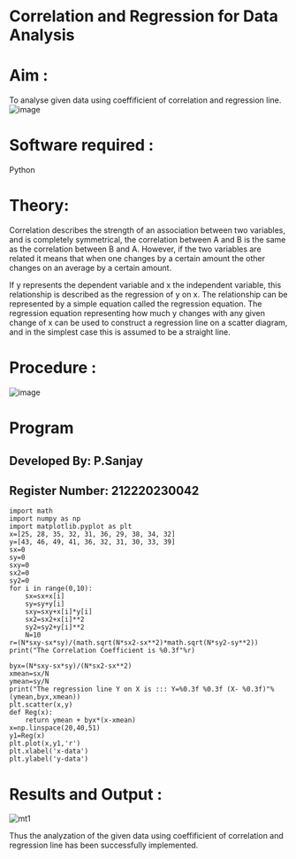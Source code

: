 # Correlation and Regression for Data Analysis
# Aim : 

To analyse given data using  coeffificient of correlation and regression line.
![image](https://user-images.githubusercontent.com/104613195/168224136-d6b64e64-7d3d-4775-9337-c8f96fe41f2d.png)


# Software required :  

Python

# Theory:

Correlation describes the strength of an association between two variables, and is completely symmetrical, the correlation between A and B is the same as the correlation between B and A. However, if the two variables are related it means that when one changes by a certain amount the other changes on an average by a certain amount.  

If y represents the dependent variable and x the independent variable, this relationship is described as the regression of y on x. The relationship can be represented by a simple equation called the regression equation. The regression equation representing how much y changes with any given change of x can be used to construct a regression line on a scatter diagram, and in the simplest case this is assumed to be a straight line.

# Procedure :

![image](https://user-images.githubusercontent.com/104613195/168225866-ac8f6610-bdc3-4ac2-a24e-2b24ba08e189.png)

# Program
## Developed By: P.Sanjay
## Register Number: 212220230042
```
import math
import numpy as np
import matplotlib.pyplot as plt
x=[25, 28, 35, 32, 31, 36, 29, 38, 34, 32]
y=[43, 46, 49, 41, 36, 32, 31, 30, 33, 39]
sx=0
sy=0
sxy=0
sx2=0
sy2=0
for i in range(0,10):
    sx=sx+x[i]
    sy=sy+y[i]
    sxy=sxy+x[i]*y[i]
    sx2=sx2+x[i]**2
    sy2=sy2+y[i]**2
    N=10
r=(N*sxy-sx*sy)/(math.sqrt(N*sx2-sx**2)*math.sqrt(N*sy2-sy**2))
print("The Correlation Coefficient is %0.3f"%r)

byx=(N*sxy-sx*sy)/(N*sx2-sx**2)
xmean=sx/N
ymean=sy/N
print("The regression line Y on X is ::: Y=%0.3f %0.3f (X- %0.3f)"% (ymean,byx,xmean))
plt.scatter(x,y)
def Reg(x):
    return ymean + byx*(x-xmean)
x=np.linspace(20,40,51)
y1=Reg(x)
plt.plot(x,y1,'r')
plt.xlabel('x-data')
plt.ylabel('y-data')
```
# Results and Output : 
![mt1](https://user-images.githubusercontent.com/75235032/170188208-b8cd6711-732d-4238-a5c9-d7cb02f24713.jpg)

Thus the analyzation of the given data using coeffificient of correlation and regression line has been successfully implemented.
